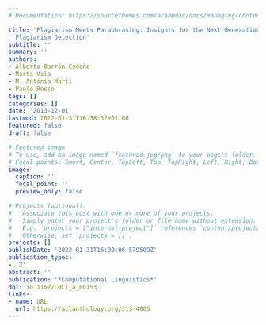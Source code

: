 ```yaml
---
# Documentation: https://sourcethemes.com/academic/docs/managing-content/

title: 'Plagiarism Meets Paraphrasing: Insights for the Next Generation in Automatic
  Plagiarism Detection'
subtitle: ''
summary: ''
authors:
- Alberto Barrón-Cedeño
- Marta Vila
- M. Antónia Martí
- Paolo Rosso
tags: []
categories: []
date: '2013-12-01'
lastmod: 2022-01-31T16:38:32+01:00
featured: false
draft: false

# Featured image
# To use, add an image named `featured.jpg/png` to your page's folder.
# Focal points: Smart, Center, TopLeft, Top, TopRight, Left, Right, BottomLeft, Bottom, BottomRight.
image:
  caption: ''
  focal_point: ''
  preview_only: false

# Projects (optional).
#   Associate this post with one or more of your projects.
#   Simply enter your project's folder or file name without extension.
#   E.g. `projects = ["internal-project"]` references `content/project/deep-learning/index.md`.
#   Otherwise, set `projects = []`.
projects: []
publishDate: '2022-01-31T16:00:06.579509Z'
publication_types:
- '2'
abstract: ''
publication: '*Computational Linguistics*'
doi: 10.1162/COLI_a_00153
links:
- name: URL
  url: https://aclanthology.org/J13-4005
---
```

